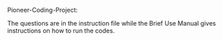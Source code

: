 Pioneer-Coding-Project:

The questions are in the instruction file while the Brief Use Manual gives instructions on how to run the codes.
